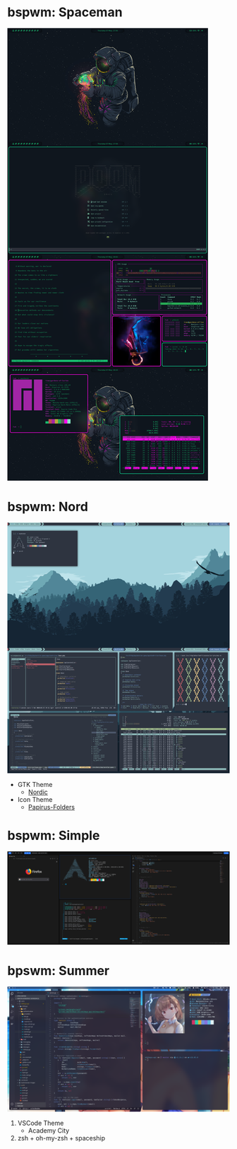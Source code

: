 # bspwm: Spaceman

<img src = "Pictures/bspwm:SpacemanScreenshot.png">

# bspwm: Nord

<img src = "Pictures/bspwm:NordScreenshot.png">

- GTK Theme
    - [Nordic](https://github.com/EliverLara/Nordic)
- Icon Theme
    - [Papirus-Folders](https://github.com/basigur/papirus-folders)

# bspwm: Simple

<img src = "Pictures/bspwm:SimpleScreenshot.png">

# bpswm: Summer

<img src = "Pictures/bspwm:SummerScreenshot.png">

1. VSCode Theme
    - Academy City
2. zsh + oh-my-zsh + spaceship